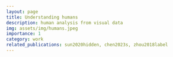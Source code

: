 ```yaml
---
layout: page
title: Understanding humans
description: human analysis from visual data
img: assets/img/humans.jpeg
importance: 1
category: work
related_publications: sun2020hidden, chen2023s, zhou2018label
---
```


